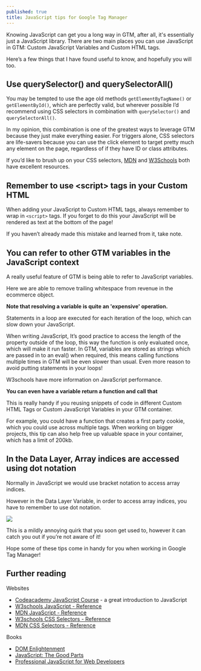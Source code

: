 ```yaml
---
published: true
title: JavaScript tips for Google Tag Manager
---
```

Knowing JavaScript can get you a long way in GTM, after all, it's essentially just a JavaScript library. There are two main places you can use JavaScript in GTM: Custom JavaScript Variables and Custom HTML tags. 

<amp-img src="/assets/images/javascript-tips.jpg" width="700" height="393" layout="responsive"></amp-img>

Here’s a few things that I have found useful to know, and hopefully you will too.

## Use querySelector() and querySelectorAll()

You may be tempted to use the age old methods `getElementByTagName()` or `getElementById()`, which are perfectly valid, but wherever possible I’d recommend using CSS selectors in combination with `querySelector()` and `querySelectorAll()`.

<amp-img src="/assets/images/querySelector.png" width="682" height="183" layout="responsive"></amp-img>

In my opinion, this combination is one of the greatest ways to leverage GTM because they just make everything easier. For triggers alone, CSS selectors are life-savers because you can use the click element to target pretty much any element on the page, regardless of if they have ID or class attributes.

<amp-img src="/assets/images/cssselectors.png" width="700" height="183" layout="responsive"></amp-img>

If you’d like to brush up on your CSS selectors, [MDN](https://developer.mozilla.org/en-US/docs/Web/CSS/CSS_Selectors) and [W3Schools](https://www.w3schools.com/cssref/css_selectors.asp) both have excellent resources.

## Remember to use \<script> tags in your Custom HTML

When adding your JavaScript to Custom HTML tags, always remember to wrap in `<script>` tags. If you forget to do this your JavaScript will be rendered as text at the bottom of the page!

If you haven’t already made this mistake and learned from it, take note.

## You can refer to other GTM variables in the JavaScript context

A really useful feature of GTM is being able to refer to JavaScript variables.

<amp-img src="/assets/images/refer-to-variables.png" width="715" height="342" layout="responsive"></amp-img>

Here we are able to remove trailing whitespace from revenue in the ecommerce object.

**Note that resolving a variable is quite an 'expensive' operation.**

Statements in a loop are executed for each iteration of the loop, which can slow down your JavaScript.

<amp-img src="/assets/images/statements-in-loops.png" width="700" height="360" layout="responsive"></amp-img>

When writing JavaScript, It’s good practice to access the length of the property outside of the loop, this way the function is only evaluated once, which will make it run faster. In GTM, variables are stored as strings which are passed in to an eval() when required, this means calling functions multiple times in GTM will be even slower than usual. Even more reason to avoid putting statements in your loops!

W3schools have more information on JavaScript performance.

**You can even have a variable return a function and call that**

This is really handy if you reusing snippets of code in different Custom HTML Tags or Custom JavaScript Variables in your GTM container.

<amp-img src="/assets/images/multiply-function.png" width="678" height="266" layout="responsive"></amp-img>

For example, you could have a function that creates a first party cookie, which you could use across multiple tags. When working on bigger projects, this tip can also help free up valuable space in your container, which has a limit of 200kb.

## In the Data Layer, Array indices are accessed using dot notation

Normally in JavaScript we would use bracket notation to access array indices.

<amp-img src="/assets/images/bracket-notation.png" width="340" height="143" layout="responsive"></amp-img>

However in the Data Layer Variable, in order to access array indices, you have to remember to use dot notation.

![]({{site.baseurl}}/assets/images/dot-notation.png)
<amp-img src="/assets/images/dot-notation.png" width="347" height="115" layout="responsive"></amp-img>

This is a mildly annoying quirk that you soon get used to, however it can catch you out if you’re not aware of it!

Hope some of these tips come in handy for you when working in Google Tag Manager!

## Further reading

Websites

- [Codeacademy JavaScript Course](https://www.codecademy.com/learn/introduction-to-javascript) - a great introduction to JavaScript
- [W3schools JavaScript - Reference](https://www.w3schools.com/js/default.asp)
- [MDN JavaScript - Reference](https://developer.mozilla.org/bm/docs/Web/JavaScript)
- [W3schools CSS Selectors - Reference](https://www.w3schools.com/cssref/css_selectors.asp)
- [MDN CSS Selectors - Reference](https://developer.mozilla.org/en-US/docs/Web/CSS/CSS_Selectors)

Books

- [DOM Enlightenment](http://shop.oreilly.com/product/0636920027690.do)
- [JavaScript: The Good Parts](http://shop.oreilly.com/product/9780596517748.do)
- [Professional JavaScript for Web Developers](https://www.amazon.co.uk/Professional-JavaScript-Developers-Wrox-Guides/dp/1118026691)
